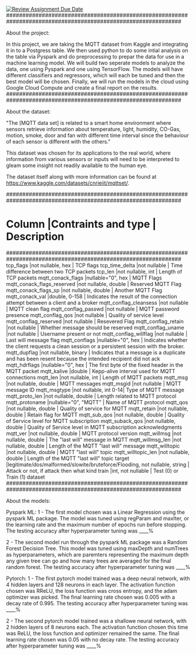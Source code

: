 [![Review Assignment Due Date](https://classroom.github.com/assets/deadline-readme-button-24ddc0f5d75046c5622901739e7c5dd533143b0c8e959d652212380cedb1ea36.svg)](https://classroom.github.com/a/yDpbj8_M)
##############################################################################################################

About the project:

In this project, we are taking the MQTT dataset from Kaggle and integrating it in to a Postgress table. We then used python to do some intial analysis on the table via Pyspark and do preprocessing to prepar the data for use in a machine learning model. We will build two seperate models to analyze the data, one using Pyspark and one using TensorFlow. The models will have different classifiers and regressors, which will each be tuned and then the best model will be chosen. Finally, we will run the models in the cloud using Google Cloud Compute and create a final report on the results.
##############################################################################################################

About the dataset:

"The [MQTT data set] is related to a smart home environment where sensors retrieve information about temperature, light, humidity, CO-Gas, motion, smoke, door and fan with different time interval since the behaviour of each sensor is different with the others."

This dataset was chosen for its applications to the real world, where information from various sensors or inputs will need to be interpreted to gleam some insight not readily available to the human eye.

The dataset itself along with more information can be found at https://www.kaggle.com/datasets/cnrieiit/mqttset/.

##############################################################################################################
# Column                   |Contraints and type   | Description                                              # 
##############################################################################################################
tcp_flags                  |not nullable, hex     | TCP flags
tcp_time_delta             |not nullable          | Time difference between two TCP packets
tcp_len                    |not nullable, int     | Length of TCP packets
mqtt_conack_flags          |nullable="0", hex     | MQTT Flags
mqtt_conack_flags_reserved |not nullable, double  | Reserved MQTT Flag
mqtt_conack_flags_sp       |not nullable, double  | Another MQTT Flag
mqtt_conack_val            |double, 0-158         | Indicates the result of the connection attempt between a client and a broker
mqtt_conflag_cleansess     |not nullable          | MQTT clean flag
mqtt_conflag_passwd        |not nullable          | MQTT password presence
mqtt_conflag_qos           |not nullable          | Quality of service level
mqtt_conflag_reserved      |not nullable          | Resevered Flag
mqtt_conflag_retain        |not nullable          | Whether message should be reserved 
mqtt_conflag_uname         |not nullable          | Username present or not
mqtt_conflag_willflag      |not nullable          | Last will message flag
mqtt_conflags              |nullable="0", hex     | Indicates whether the client requests a clean session or a persistent session with the broker.
mqtt_dupflag               |not nullable, binary  | Indicates that a message is a duplicate and has been resent because the intended recipient did not ack
mqtt_hdrflags              |nullable="0", hex     | The first byte of the fixed header in the MQTT packet
mqtt_kalive                |double                | Kepp-alive interval used for MQTT connections
mqtt_len                   |not nullable, int     | Length of MQTT packets
mqtt_msg                   |not nullable, double  | MQTT messages
mqtt_msgid                 |not nullable          | MQTT message ID 
mqtt_msgtype               |not nullable, int 0-14| Type of MQTT message 
mqtt_proto_len             |not nullable, double  | Length related to MQTT protocol
mqtt_protoname             |nullable="0", "MQTT"  | Name of MQTT protocol
mqtt_qos                   |not nullable, double  | Quality of service for MQTT
mqtt_retain                |not nullable, double  | Retain flag for MQTT
mqtt_sub_qos               |not nullable, double  | Quality of Service level for MQTT subscription
mqtt_suback_qos            |not nullable, double  | Quality of Service level in MQTT subscription acknowledgments
mqtt_ver                   |not nullable, double  | MQTT protocol version
mqtt_willmsg               |not nullable, double  | The "last will" message in MQTT
mqtt_willmsg_len           |not nullable, double  | Length of the MQTT "last will" message
mqtt_willtopic             |not nullable, double  | MQTT "last will" topic
mqtt_willtopic_len         |not nullable, double  | Length of the MQTT "last will" topic
target                     |legitimate/dos/malformed/slowite/bruteforce/Flooding, not nullable, string | Attack or not, if attack then what kind
train                      |int, not nullable     | Test (0) or Train (1) dataset
##############################################################################################################

About the models:

Pyspark ML:
1 - The first model chosen was a Linear Regression using the pyspark ML package. The model was tuned using regParam and maxIter, or the learning 
    rate and the maximum number of epochs run before stopping. 
    The testing accuracy after hyperparameter tuning was ____%

2 - The second model run through the pyspark ML package was a Random Forest Decision Tree. This model was tuned using maxDepth and numTrees as
    hyperparameters, which are paremters representing the maximum depth any given tree can go and how many trees are averaged for the final 
    random forest. 
    The testing accuracy after hyperparameter tuning was ____%

Pytorch:
1 - The first pytorch model trained was a deep neural network, with 4 hidden layers and 128 neurons in each layer. The activation function chosen
    was RReLU, the loss function was cross entropy, and the adam optimizer was picked. The final learning rate chosen was 0.005 with a decay rate of
    0.995. 
    The testing accuracy after hyperparameter tuning was ____%

2 - The second pytorch model trained was a shallowe neural network, with 2 hidden layers of 8 neurons each. The activation function chosen this time 
    was ReLU, the loss function and optimizer remained the same. The final learning rate chosen was 0.05 with no decay rate. 
    The testing accuracy after hyperparameter tuning was ____%